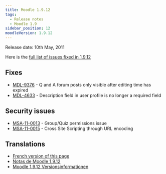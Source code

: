 ```yaml
---
title: Moodle 1.9.12
tags:
  - Release notes
  - Moodle 1.9
sidebar_position: 12
moodleVersion: 1.9.12
---
```

Release date: 10th May, 2011

Here is the [full list of issues fixed in 1.9.12](http://moodle.atlassian.net/secure/IssueNavigator!executeAdvanced.jspa?jqlQuery=project+%3D+mdl+and+resolution+%3D+fixed+AND+fixVersion+in+%28%221.9.12%22%29)

## Fixes

- [MDL-9376](https://moodle.atlassian.net/browse/MDL-9376) - Q and A forum posts only visible after editing time has expired
- [MDL-4633](https://moodle.atlassian.net/browse/MDL-4633) - Description field in user profile is no longer a required field

## Security issues

- [MSA-11-0013](http://moodle.org/mod/forum/discuss.php?d=175590) - Group/Quiz permissions issue
- [MSA-11-0015](http://moodle.org/mod/forum/discuss.php?d=175592) - Cross Site Scripting through URL encoding

## Translations

- [French version of this page](https://docs.moodle.org/19/fr/Notes_de_mise_à_jour_de_Moodle_1.9.12)
- [Notas de Moodle 1.9.12](https://docs.moodle.org/es/Notas_de_Moodle_1.9.12)
- [Moodle 1.9.12 Versionsinformationen](https://docs.moodle.org/de/Moodle_1.9.12_Versionsinformationen)
